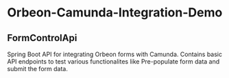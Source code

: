 # Orbeon-Camunda-Integration-Demo

## FormControlApi

Spring Boot API for integrating Orbeon forms with Camunda. 
Contains basic API endpoints to test various functionalites like Pre-populate form data and submit the form data.
